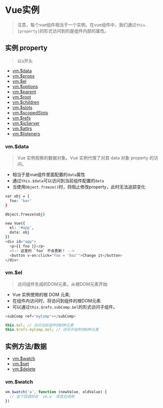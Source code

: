 # Vue实例

> 注意，每个vue组件相当于一个实例，在vue组件中，我们通过`this.[property]`的形式访问到的是组件内部的属性。

## 实例 property

>  以`$`开头

- [vm.$data](https://cn.vuejs.org/v2/api/#vm-data)
- [vm.$props](https://cn.vuejs.org/v2/api/#vm-props)
- [vm.$el](https://cn.vuejs.org/v2/api/#vm-el)
- [vm.$options](https://cn.vuejs.org/v2/api/#vm-options)
- [vm.$parent](https://cn.vuejs.org/v2/api/#vm-parent)
- [vm.$root](https://cn.vuejs.org/v2/api/#vm-root)
- [vm.$children](https://cn.vuejs.org/v2/api/#vm-children)
- [vm.$slots](https://cn.vuejs.org/v2/api/#vm-slots)
- [vm.$scopedSlots](https://cn.vuejs.org/v2/api/#vm-scopedSlots)
- [vm.$refs](https://cn.vuejs.org/v2/api/#vm-refs)
- [vm.$isServer](https://cn.vuejs.org/v2/api/#vm-isServer)
- [vm.$attrs](https://cn.vuejs.org/v2/api/#vm-attrs)
- [vm.$listeners](https://cn.vuejs.org/v2/api/#vm-listeners)

### vm.$data

> Vue 实例观察的数据对象。Vue 实例代理了对其 data 对象 property 的访问。

- 相当于是vue组件里面配置的`data`属性
- 通过`this.$data`可以访问到当前组件配置的`data`
- 当使用`Object.freeze()`时，将阻止修改property，此时无法追踪变化

```bash
var obj = {
  foo: 'bar'
}

Object.freeze(obj)

new Vue({
  el: '#app',
  data: obj
})
<div id="app">
  <p>{{ foo }}</p>
  <!-- 这里的 `foo` 不会更新！ -->
  <button v-on:click="foo = 'baz'">Change it</button>
</div>
```



### vm.$el

> 访问组件生成的DOM元素，从根DOM元素开始

- Vue 实例使用的根 DOM 元素;
- 在组件内访问时，将访问到组件的根DOM元素
- 可以通过`this.$refs.subComp.$el`的形式访问子组件。

```js
<subComp ref="myComp"></subComp>

this.$el; // 访问当前组件的DOM元素
this.$refs.myComp.$el; // 访问子组件的DOM元素
```

## 实例方法/数据

- [vm.$watch](https://cn.vuejs.org/v2/api/#vm-watch)
- [vm.$set](https://cn.vuejs.org/v2/api/#vm-set)
- [vm.$delete](https://cn.vuejs.org/v2/api/#vm-delete)

### vm.$watch

```js
vm.$watch('a', function (newValue, oldValue) {
  // 这个回调将在 `vm.a` 改变后调用
})
```



